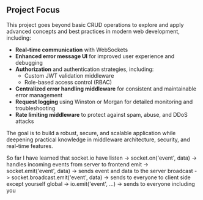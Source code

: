 ## Project Focus

This project goes beyond basic CRUD operations to explore and apply advanced concepts and best practices in modern web development, including:

- **Real-time communication** with WebSockets  
- **Enhanced error message UI** for improved user experience and debugging  
- **Authorization** and authentication strategies, including:  
  - Custom JWT validation middleware  
  - Role-based access control (RBAC)  
- **Centralized error handling middleware** for consistent and maintainable error management  
- **Request logging** using Winston or Morgan for detailed monitoring and troubleshooting  
- **Rate limiting middleware** to protect against spam, abuse, and DDoS attacks  

The goal is to build a robust, secure, and scalable application while deepening practical knowledge in middleware architecture, security, and real-time features.

So far I have learned that socket.io have 
listen -> socket.on('event', data) -> handles incoming events from server to frontend
emit -> socket.emit('event', data) -> sends event and data to the server
broadcast -> socket.broadcast.emit('event', data) -> sends to everyone to client side except yourself
global -> io.emit('event', ...) -> sends to everyone including you
